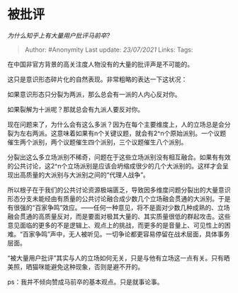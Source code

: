 # 被批评
*为什么知乎上有大量用户批评马前卒?*

> Author: #Anonymity
Last update: *23/07/2021* 
Links:
Tags:  

 
在中国非官方背景的高关注度人物没有的大量的批评声是不可能的。

这只是意识形态碎片化的自然表现。非常粗略的表达一下这状况：

如果意识形态只分裂为两派，那么总会有一派的人内心反对你。

如果裂解为十派呢？那就总会有九派人要反对你。

现在问题来了，为什么会有这么多派？因为在每个主要维度上，人的立场总是会分裂为左右两派。这意味着如果有n个关键议题，就会有2^n个原始派别。一个议题催生两个派别，两个议题催生四个派别，三个议题催生八个派别。

分裂出这么多立场派别不稀奇，问题在于这些立场派别没有相互融合。如果有有效的公共讨论，这2^n个立场派别是应该会坍缩成很少的几个大派别的。这样才会呈现出高质量的大派别与大派别之间的“代理人战争”。

所以根子在于我们的公共讨论资源极端匮乏，导致因多维度问题分裂出的大量意识形态分支未能经由有质量的公共讨论融合成少数几个立场融会贯通的大派别。于是有很强的“百家争鸣”效应。——任何一种意见，将不是面对少数几种成熟的、立场融会贯通的高质量反对，而是要面对极其大量的、其实质量很低的群起攻击。这些意见面临的更多的不是逻辑上、观点上的挑战，而更多的是音量上、可见性上的困难。“百家争鸣”声中，无人被听见。一切争论都更容易停留在战术层面，具体事务层面。

“被大量用户批评”其实与人的立场如何无关，只是与他有立场这一点有关。只有晒美照，晒猫咪能避免这种现象，否则是避不开的。

  


ps：我并不倾向赞成马前卒的基本观点。只是就事论事。



